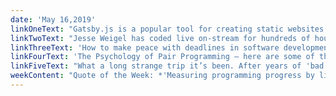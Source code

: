 ```yaml
---
date: 'May 16,2019'
linkOneText: "Gatsby.js is a popular tool for creating static websites with JavaScript, React, and GraphQL. In this full free course, you'll learn how to build and deploy your own Gatsby-powered website (5 hour watch): https://www.freecodecamp.org/news/great-gatsby-bootcamp"
linkTwoText: "Jesse Weigel has coded live on-stream for hundreds of hours. He's built websites for clients in front of a huge audience — mistakes and all. In this week's podcast, we interview him about streaming, his new job, and how he finds time to spend with his 4 kids (1 hour listen): https://www.freecodecamp.org/news/podcast-jesse-weigel"
linkThreeText: 'How to make peace with deadlines in software development (8 minute read): https://medium.freecodecamp.org/6cfe3e993f51'
linkFourText: 'The Psychology of Pair Programming — here are some of the techniques developers use when they sit down and code together (6 minute read): https://medium.freecodecamp.org/86cb31f9abca'
linkFiveText: "What a long strange trip it’s been. After years of 'bad decisions which led me to the brink of self destruction' this Slovenian student dropped out and learned to code. He looks back on his first year working as a professional developer (6 minute read): https://www.freecodecamp.org/forum/t/277031"
weekContent: "Quote of the Week: *'Measuring programming progress by lines of code is like measuring aircraft building progress by weight.'* — Bill Gates"
---
```

